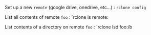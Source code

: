 Set up a new `remote` (google drive, onedrive, etc...)
: `rclone config`

List all contents of remote `foo`
: `rclone ls remote:

List contents of a directory on remote `foo`
: `rclone lsd foo:/b
<!--stackedit_data:
eyJoaXN0b3J5IjpbNDA2MjUwODcyXX0=
-->